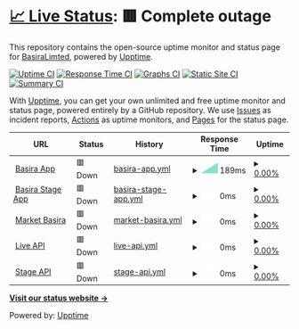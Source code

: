 # [📈 Live Status](https://BasiraLimted.github.io/statebasira): <!--live status--> **🟥 Complete outage**

This repository contains the open-source uptime monitor and status page for [BasiraLimted](https://BasiraLimted.github.io/basirastate), powered by [Upptime](https://github.com/upptime/upptime).

[![Uptime CI](https://github.com/BasiraLimted/basirastate/workflows/Uptime%20CI/badge.svg)](https://github.com/BasiraLimted/basirastate/actions?query=workflow%3A%22Uptime+CI%22)
[![Response Time CI](https://github.com/BasiraLimted/basirastate/workflows/Response%20Time%20CI/badge.svg)](https://github.com/BasiraLimted/basirastate/actions?query=workflow%3A%22Response+Time+CI%22)
[![Graphs CI](https://github.com/BasiraLimted/basirastate/workflows/Graphs%20CI/badge.svg)](https://github.com/BasiraLimted/basirastate/actions?query=workflow%3A%22Graphs+CI%22)
[![Static Site CI](https://github.com/BasiraLimted/basirastate/workflows/Static%20Site%20CI/badge.svg)](https://github.com/BasiraLimted/basirastate/actions?query=workflow%3A%22Static+Site+CI%22)
[![Summary CI](https://github.com/BasiraLimted/basirastate/workflows/Summary%20CI/badge.svg)](https://github.com/BasiraLimted/basirastate/actions?query=workflow%3A%22Summary+CI%22)

With [Upptime](https://upptime.js.org), you can get your own unlimited and free uptime monitor and status page, powered entirely by a GitHub repository. We use [Issues](https://github.com/BasiraLimted/basirastate/issues) as incident reports, [Actions](https://github.com/BasiraLimted/basirastate/actions) as uptime monitors, and [Pages](https://BasiraLimted.github.io/basirastate) for the status page.

<!--start: status pages-->
<!-- This summary is generated by Upptime (https://github.com/upptime/upptime) -->
<!-- Do not edit this manually, your changes will be overwritten -->
<!-- prettier-ignore -->
| URL | Status | History | Response Time | Uptime |
| --- | ------ | ------- | ------------- | ------ |
| <img alt="" src="https://icons.duckduckgo.com/ip3/www.basira.app.ico" height="13"> [Basira App](https://www.basira.app) | 🟥 Down | [basira-app.yml](https://github.com/BasiraLimted/basirastate/commits/HEAD/history/basira-app.yml) | <details><summary><img alt="Response time graph" src="./graphs/basira-app/response-time-week.png" height="20"> 189ms</summary><br><a href="https://BasiraLimted.github.io/basirastate/history/basira-app"><img alt="Response time 419" src="https://img.shields.io/endpoint?url=https%3A%2F%2Fraw.githubusercontent.com%2FBasiraLimted%2Fbasirastate%2FHEAD%2Fapi%2Fbasira-app%2Fresponse-time.json"></a><br><a href="https://BasiraLimted.github.io/basirastate/history/basira-app"><img alt="24-hour response time 0" src="https://img.shields.io/endpoint?url=https%3A%2F%2Fraw.githubusercontent.com%2FBasiraLimted%2Fbasirastate%2FHEAD%2Fapi%2Fbasira-app%2Fresponse-time-day.json"></a><br><a href="https://BasiraLimted.github.io/basirastate/history/basira-app"><img alt="7-day response time 189" src="https://img.shields.io/endpoint?url=https%3A%2F%2Fraw.githubusercontent.com%2FBasiraLimted%2Fbasirastate%2FHEAD%2Fapi%2Fbasira-app%2Fresponse-time-week.json"></a><br><a href="https://BasiraLimted.github.io/basirastate/history/basira-app"><img alt="30-day response time 189" src="https://img.shields.io/endpoint?url=https%3A%2F%2Fraw.githubusercontent.com%2FBasiraLimted%2Fbasirastate%2FHEAD%2Fapi%2Fbasira-app%2Fresponse-time-month.json"></a><br><a href="https://BasiraLimted.github.io/basirastate/history/basira-app"><img alt="1-year response time 419" src="https://img.shields.io/endpoint?url=https%3A%2F%2Fraw.githubusercontent.com%2FBasiraLimted%2Fbasirastate%2FHEAD%2Fapi%2Fbasira-app%2Fresponse-time-year.json"></a></details> | <details><summary><a href="https://BasiraLimted.github.io/basirastate/history/basira-app">0.00%</a></summary><a href="https://BasiraLimted.github.io/basirastate/history/basira-app"><img alt="All-time uptime 20.49%" src="https://img.shields.io/endpoint?url=https%3A%2F%2Fraw.githubusercontent.com%2FBasiraLimted%2Fbasirastate%2FHEAD%2Fapi%2Fbasira-app%2Fuptime.json"></a><br><a href="https://BasiraLimted.github.io/basirastate/history/basira-app"><img alt="24-hour uptime 0.00%" src="https://img.shields.io/endpoint?url=https%3A%2F%2Fraw.githubusercontent.com%2FBasiraLimted%2Fbasirastate%2FHEAD%2Fapi%2Fbasira-app%2Fuptime-day.json"></a><br><a href="https://BasiraLimted.github.io/basirastate/history/basira-app"><img alt="7-day uptime 0.00%" src="https://img.shields.io/endpoint?url=https%3A%2F%2Fraw.githubusercontent.com%2FBasiraLimted%2Fbasirastate%2FHEAD%2Fapi%2Fbasira-app%2Fuptime-week.json"></a><br><a href="https://BasiraLimted.github.io/basirastate/history/basira-app"><img alt="30-day uptime 0.00%" src="https://img.shields.io/endpoint?url=https%3A%2F%2Fraw.githubusercontent.com%2FBasiraLimted%2Fbasirastate%2FHEAD%2Fapi%2Fbasira-app%2Fuptime-month.json"></a><br><a href="https://BasiraLimted.github.io/basirastate/history/basira-app"><img alt="1-year uptime 20.49%" src="https://img.shields.io/endpoint?url=https%3A%2F%2Fraw.githubusercontent.com%2FBasiraLimted%2Fbasirastate%2FHEAD%2Fapi%2Fbasira-app%2Fuptime-year.json"></a></details>
| <img alt="" src="https://icons.duckduckgo.com/ip3/stage.market.basira.app.ico" height="13"> [Basira Stage App](https://stage.market.basira.app) | 🟥 Down | [basira-stage-app.yml](https://github.com/BasiraLimted/basirastate/commits/HEAD/history/basira-stage-app.yml) | <details><summary><img alt="Response time graph" src="./graphs/basira-stage-app/response-time-week.png" height="20"> 0ms</summary><br><a href="https://BasiraLimted.github.io/basirastate/history/basira-stage-app"><img alt="Response time 244" src="https://img.shields.io/endpoint?url=https%3A%2F%2Fraw.githubusercontent.com%2FBasiraLimted%2Fbasirastate%2FHEAD%2Fapi%2Fbasira-stage-app%2Fresponse-time.json"></a><br><a href="https://BasiraLimted.github.io/basirastate/history/basira-stage-app"><img alt="24-hour response time 0" src="https://img.shields.io/endpoint?url=https%3A%2F%2Fraw.githubusercontent.com%2FBasiraLimted%2Fbasirastate%2FHEAD%2Fapi%2Fbasira-stage-app%2Fresponse-time-day.json"></a><br><a href="https://BasiraLimted.github.io/basirastate/history/basira-stage-app"><img alt="7-day response time 0" src="https://img.shields.io/endpoint?url=https%3A%2F%2Fraw.githubusercontent.com%2FBasiraLimted%2Fbasirastate%2FHEAD%2Fapi%2Fbasira-stage-app%2Fresponse-time-week.json"></a><br><a href="https://BasiraLimted.github.io/basirastate/history/basira-stage-app"><img alt="30-day response time 0" src="https://img.shields.io/endpoint?url=https%3A%2F%2Fraw.githubusercontent.com%2FBasiraLimted%2Fbasirastate%2FHEAD%2Fapi%2Fbasira-stage-app%2Fresponse-time-month.json"></a><br><a href="https://BasiraLimted.github.io/basirastate/history/basira-stage-app"><img alt="1-year response time 244" src="https://img.shields.io/endpoint?url=https%3A%2F%2Fraw.githubusercontent.com%2FBasiraLimted%2Fbasirastate%2FHEAD%2Fapi%2Fbasira-stage-app%2Fresponse-time-year.json"></a></details> | <details><summary><a href="https://BasiraLimted.github.io/basirastate/history/basira-stage-app">0.00%</a></summary><a href="https://BasiraLimted.github.io/basirastate/history/basira-stage-app"><img alt="All-time uptime 22.14%" src="https://img.shields.io/endpoint?url=https%3A%2F%2Fraw.githubusercontent.com%2FBasiraLimted%2Fbasirastate%2FHEAD%2Fapi%2Fbasira-stage-app%2Fuptime.json"></a><br><a href="https://BasiraLimted.github.io/basirastate/history/basira-stage-app"><img alt="24-hour uptime 0.00%" src="https://img.shields.io/endpoint?url=https%3A%2F%2Fraw.githubusercontent.com%2FBasiraLimted%2Fbasirastate%2FHEAD%2Fapi%2Fbasira-stage-app%2Fuptime-day.json"></a><br><a href="https://BasiraLimted.github.io/basirastate/history/basira-stage-app"><img alt="7-day uptime 0.00%" src="https://img.shields.io/endpoint?url=https%3A%2F%2Fraw.githubusercontent.com%2FBasiraLimted%2Fbasirastate%2FHEAD%2Fapi%2Fbasira-stage-app%2Fuptime-week.json"></a><br><a href="https://BasiraLimted.github.io/basirastate/history/basira-stage-app"><img alt="30-day uptime 0.00%" src="https://img.shields.io/endpoint?url=https%3A%2F%2Fraw.githubusercontent.com%2FBasiraLimted%2Fbasirastate%2FHEAD%2Fapi%2Fbasira-stage-app%2Fuptime-month.json"></a><br><a href="https://BasiraLimted.github.io/basirastate/history/basira-stage-app"><img alt="1-year uptime 22.14%" src="https://img.shields.io/endpoint?url=https%3A%2F%2Fraw.githubusercontent.com%2FBasiraLimted%2Fbasirastate%2FHEAD%2Fapi%2Fbasira-stage-app%2Fuptime-year.json"></a></details>
| <img alt="" src="https://icons.duckduckgo.com/ip3/market.basira.app.ico" height="13"> [Market Basira](https://market.basira.app) | 🟥 Down | [market-basira.yml](https://github.com/BasiraLimted/basirastate/commits/HEAD/history/market-basira.yml) | <details><summary><img alt="Response time graph" src="./graphs/market-basira/response-time-week.png" height="20"> 0ms</summary><br><a href="https://BasiraLimted.github.io/basirastate/history/market-basira"><img alt="Response time 258" src="https://img.shields.io/endpoint?url=https%3A%2F%2Fraw.githubusercontent.com%2FBasiraLimted%2Fbasirastate%2FHEAD%2Fapi%2Fmarket-basira%2Fresponse-time.json"></a><br><a href="https://BasiraLimted.github.io/basirastate/history/market-basira"><img alt="24-hour response time 0" src="https://img.shields.io/endpoint?url=https%3A%2F%2Fraw.githubusercontent.com%2FBasiraLimted%2Fbasirastate%2FHEAD%2Fapi%2Fmarket-basira%2Fresponse-time-day.json"></a><br><a href="https://BasiraLimted.github.io/basirastate/history/market-basira"><img alt="7-day response time 0" src="https://img.shields.io/endpoint?url=https%3A%2F%2Fraw.githubusercontent.com%2FBasiraLimted%2Fbasirastate%2FHEAD%2Fapi%2Fmarket-basira%2Fresponse-time-week.json"></a><br><a href="https://BasiraLimted.github.io/basirastate/history/market-basira"><img alt="30-day response time 0" src="https://img.shields.io/endpoint?url=https%3A%2F%2Fraw.githubusercontent.com%2FBasiraLimted%2Fbasirastate%2FHEAD%2Fapi%2Fmarket-basira%2Fresponse-time-month.json"></a><br><a href="https://BasiraLimted.github.io/basirastate/history/market-basira"><img alt="1-year response time 258" src="https://img.shields.io/endpoint?url=https%3A%2F%2Fraw.githubusercontent.com%2FBasiraLimted%2Fbasirastate%2FHEAD%2Fapi%2Fmarket-basira%2Fresponse-time-year.json"></a></details> | <details><summary><a href="https://BasiraLimted.github.io/basirastate/history/market-basira">0.00%</a></summary><a href="https://BasiraLimted.github.io/basirastate/history/market-basira"><img alt="All-time uptime 22.27%" src="https://img.shields.io/endpoint?url=https%3A%2F%2Fraw.githubusercontent.com%2FBasiraLimted%2Fbasirastate%2FHEAD%2Fapi%2Fmarket-basira%2Fuptime.json"></a><br><a href="https://BasiraLimted.github.io/basirastate/history/market-basira"><img alt="24-hour uptime 0.00%" src="https://img.shields.io/endpoint?url=https%3A%2F%2Fraw.githubusercontent.com%2FBasiraLimted%2Fbasirastate%2FHEAD%2Fapi%2Fmarket-basira%2Fuptime-day.json"></a><br><a href="https://BasiraLimted.github.io/basirastate/history/market-basira"><img alt="7-day uptime 0.00%" src="https://img.shields.io/endpoint?url=https%3A%2F%2Fraw.githubusercontent.com%2FBasiraLimted%2Fbasirastate%2FHEAD%2Fapi%2Fmarket-basira%2Fuptime-week.json"></a><br><a href="https://BasiraLimted.github.io/basirastate/history/market-basira"><img alt="30-day uptime 0.00%" src="https://img.shields.io/endpoint?url=https%3A%2F%2Fraw.githubusercontent.com%2FBasiraLimted%2Fbasirastate%2FHEAD%2Fapi%2Fmarket-basira%2Fuptime-month.json"></a><br><a href="https://BasiraLimted.github.io/basirastate/history/market-basira"><img alt="1-year uptime 22.27%" src="https://img.shields.io/endpoint?url=https%3A%2F%2Fraw.githubusercontent.com%2FBasiraLimted%2Fbasirastate%2FHEAD%2Fapi%2Fmarket-basira%2Fuptime-year.json"></a></details>
| <img alt="" src="https://icons.duckduckgo.com/ip3/api.basira.app.ico" height="13"> [Live API](https://api.basira.app) | 🟥 Down | [live-api.yml](https://github.com/BasiraLimted/basirastate/commits/HEAD/history/live-api.yml) | <details><summary><img alt="Response time graph" src="./graphs/live-api/response-time-week.png" height="20"> 0ms</summary><br><a href="https://BasiraLimted.github.io/basirastate/history/live-api"><img alt="Response time 286" src="https://img.shields.io/endpoint?url=https%3A%2F%2Fraw.githubusercontent.com%2FBasiraLimted%2Fbasirastate%2FHEAD%2Fapi%2Flive-api%2Fresponse-time.json"></a><br><a href="https://BasiraLimted.github.io/basirastate/history/live-api"><img alt="24-hour response time 0" src="https://img.shields.io/endpoint?url=https%3A%2F%2Fraw.githubusercontent.com%2FBasiraLimted%2Fbasirastate%2FHEAD%2Fapi%2Flive-api%2Fresponse-time-day.json"></a><br><a href="https://BasiraLimted.github.io/basirastate/history/live-api"><img alt="7-day response time 0" src="https://img.shields.io/endpoint?url=https%3A%2F%2Fraw.githubusercontent.com%2FBasiraLimted%2Fbasirastate%2FHEAD%2Fapi%2Flive-api%2Fresponse-time-week.json"></a><br><a href="https://BasiraLimted.github.io/basirastate/history/live-api"><img alt="30-day response time 0" src="https://img.shields.io/endpoint?url=https%3A%2F%2Fraw.githubusercontent.com%2FBasiraLimted%2Fbasirastate%2FHEAD%2Fapi%2Flive-api%2Fresponse-time-month.json"></a><br><a href="https://BasiraLimted.github.io/basirastate/history/live-api"><img alt="1-year response time 286" src="https://img.shields.io/endpoint?url=https%3A%2F%2Fraw.githubusercontent.com%2FBasiraLimted%2Fbasirastate%2FHEAD%2Fapi%2Flive-api%2Fresponse-time-year.json"></a></details> | <details><summary><a href="https://BasiraLimted.github.io/basirastate/history/live-api">0.00%</a></summary><a href="https://BasiraLimted.github.io/basirastate/history/live-api"><img alt="All-time uptime 0.00%" src="https://img.shields.io/endpoint?url=https%3A%2F%2Fraw.githubusercontent.com%2FBasiraLimted%2Fbasirastate%2FHEAD%2Fapi%2Flive-api%2Fuptime.json"></a><br><a href="https://BasiraLimted.github.io/basirastate/history/live-api"><img alt="24-hour uptime 0.00%" src="https://img.shields.io/endpoint?url=https%3A%2F%2Fraw.githubusercontent.com%2FBasiraLimted%2Fbasirastate%2FHEAD%2Fapi%2Flive-api%2Fuptime-day.json"></a><br><a href="https://BasiraLimted.github.io/basirastate/history/live-api"><img alt="7-day uptime 0.00%" src="https://img.shields.io/endpoint?url=https%3A%2F%2Fraw.githubusercontent.com%2FBasiraLimted%2Fbasirastate%2FHEAD%2Fapi%2Flive-api%2Fuptime-week.json"></a><br><a href="https://BasiraLimted.github.io/basirastate/history/live-api"><img alt="30-day uptime 0.00%" src="https://img.shields.io/endpoint?url=https%3A%2F%2Fraw.githubusercontent.com%2FBasiraLimted%2Fbasirastate%2FHEAD%2Fapi%2Flive-api%2Fuptime-month.json"></a><br><a href="https://BasiraLimted.github.io/basirastate/history/live-api"><img alt="1-year uptime 0.00%" src="https://img.shields.io/endpoint?url=https%3A%2F%2Fraw.githubusercontent.com%2FBasiraLimted%2Fbasirastate%2FHEAD%2Fapi%2Flive-api%2Fuptime-year.json"></a></details>
| <img alt="" src="https://icons.duckduckgo.com/ip3/stage.api.basira.app.ico" height="13"> [Stage API](https://stage.api.basira.app) | 🟥 Down | [stage-api.yml](https://github.com/BasiraLimted/basirastate/commits/HEAD/history/stage-api.yml) | <details><summary><img alt="Response time graph" src="./graphs/stage-api/response-time-week.png" height="20"> 0ms</summary><br><a href="https://BasiraLimted.github.io/basirastate/history/stage-api"><img alt="Response time 488" src="https://img.shields.io/endpoint?url=https%3A%2F%2Fraw.githubusercontent.com%2FBasiraLimted%2Fbasirastate%2FHEAD%2Fapi%2Fstage-api%2Fresponse-time.json"></a><br><a href="https://BasiraLimted.github.io/basirastate/history/stage-api"><img alt="24-hour response time 0" src="https://img.shields.io/endpoint?url=https%3A%2F%2Fraw.githubusercontent.com%2FBasiraLimted%2Fbasirastate%2FHEAD%2Fapi%2Fstage-api%2Fresponse-time-day.json"></a><br><a href="https://BasiraLimted.github.io/basirastate/history/stage-api"><img alt="7-day response time 0" src="https://img.shields.io/endpoint?url=https%3A%2F%2Fraw.githubusercontent.com%2FBasiraLimted%2Fbasirastate%2FHEAD%2Fapi%2Fstage-api%2Fresponse-time-week.json"></a><br><a href="https://BasiraLimted.github.io/basirastate/history/stage-api"><img alt="30-day response time 0" src="https://img.shields.io/endpoint?url=https%3A%2F%2Fraw.githubusercontent.com%2FBasiraLimted%2Fbasirastate%2FHEAD%2Fapi%2Fstage-api%2Fresponse-time-month.json"></a><br><a href="https://BasiraLimted.github.io/basirastate/history/stage-api"><img alt="1-year response time 488" src="https://img.shields.io/endpoint?url=https%3A%2F%2Fraw.githubusercontent.com%2FBasiraLimted%2Fbasirastate%2FHEAD%2Fapi%2Fstage-api%2Fresponse-time-year.json"></a></details> | <details><summary><a href="https://BasiraLimted.github.io/basirastate/history/stage-api">0.00%</a></summary><a href="https://BasiraLimted.github.io/basirastate/history/stage-api"><img alt="All-time uptime 0.00%" src="https://img.shields.io/endpoint?url=https%3A%2F%2Fraw.githubusercontent.com%2FBasiraLimted%2Fbasirastate%2FHEAD%2Fapi%2Fstage-api%2Fuptime.json"></a><br><a href="https://BasiraLimted.github.io/basirastate/history/stage-api"><img alt="24-hour uptime 0.00%" src="https://img.shields.io/endpoint?url=https%3A%2F%2Fraw.githubusercontent.com%2FBasiraLimted%2Fbasirastate%2FHEAD%2Fapi%2Fstage-api%2Fuptime-day.json"></a><br><a href="https://BasiraLimted.github.io/basirastate/history/stage-api"><img alt="7-day uptime 0.00%" src="https://img.shields.io/endpoint?url=https%3A%2F%2Fraw.githubusercontent.com%2FBasiraLimted%2Fbasirastate%2FHEAD%2Fapi%2Fstage-api%2Fuptime-week.json"></a><br><a href="https://BasiraLimted.github.io/basirastate/history/stage-api"><img alt="30-day uptime 0.00%" src="https://img.shields.io/endpoint?url=https%3A%2F%2Fraw.githubusercontent.com%2FBasiraLimted%2Fbasirastate%2FHEAD%2Fapi%2Fstage-api%2Fuptime-month.json"></a><br><a href="https://BasiraLimted.github.io/basirastate/history/stage-api"><img alt="1-year uptime 0.00%" src="https://img.shields.io/endpoint?url=https%3A%2F%2Fraw.githubusercontent.com%2FBasiraLimted%2Fbasirastate%2FHEAD%2Fapi%2Fstage-api%2Fuptime-year.json"></a></details>

<!--end: status pages-->

[**Visit our status website →**](https://BasiraLimted.github.io/basirastate)

Powered by: [Upptime](https://github.com/upptime/upptime)
